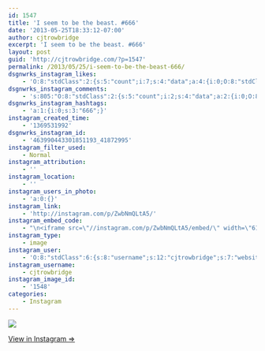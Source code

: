 ```yaml
---
id: 1547
title: 'I seem to be the beast. #666'
date: '2013-05-25T18:33:12-07:00'
author: cjtrowbridge
excerpt: 'I seem to be the beast. #666'
layout: post
guid: 'http://cjtrowbridge.com/?p=1547'
permalink: /2013/05/25/i-seem-to-be-the-beast-666/
dsgnwrks_instagram_likes:
    - 'O:8:"stdClass":2:{s:5:"count";i:7;s:4:"data";a:4:{i:0;O:8:"stdClass":4:{s:8:"username";s:12:"steg_osaurus";s:15:"profile_picture";s:107:"https://igcdn-photos-e-a.akamaihd.net/hphotos-ak-xaf1/t51.2885-19/10948698_1546257395623908_861101716_a.jpg";s:2:"id";s:8:"35090129";s:9:"full_name";s:17:"Salvador Guerrero";}i:1;O:8:"stdClass":4:{s:8:"username";s:10:"touchekvlt";s:15:"profile_picture";s:85:"https://instagramimages-a.akamaihd.net/profiles/profile_252763187_75sq_1384323258.jpg";s:2:"id";s:9:"252763187";s:9:"full_name";s:11:"touche kvlt";}i:2;O:8:"stdClass":4:{s:8:"username";s:14:"lindzothegreat";s:15:"profile_picture";s:107:"https://igcdn-photos-a-a.akamaihd.net/hphotos-ak-xaf1/t51.2885-19/10963860_859073740832440_1069143798_a.jpg";s:2:"id";s:7:"3146021";s:9:"full_name";s:16:"Lindzo Woodblock";}i:3;O:8:"stdClass":4:{s:8:"username";s:15:"originalcatlady";s:15:"profile_picture";s:84:"https://instagramimages-a.akamaihd.net/profiles/profile_30896358_75sq_1391700352.jpg";s:2:"id";s:8:"30896358";s:9:"full_name";s:18:"Maggie Trimbaklava";}}}'
dsgnwrks_instagram_comments:
    - 's:805:"O:8:"stdClass":2:{s:5:"count";i:2;s:4:"data";a:2:{i:0;O:8:"stdClass":4:{s:12:"created_time";s:10:"1369535989";s:4:"text";s:23:"Maybe YOUR just Beast:)";s:4:"from";O:8:"stdClass":4:{s:8:"username";s:12:"hot_shot_abe";s:15:"profile_picture";s:107:"https://igcdn-photos-e-a.akamaihd.net/hphotos-ak-xfa1/t51.2885-19/10848104_386086334888132_1647617465_a.jpg";s:2:"id";s:9:"369780910";s:9:"full_name";s:14:"Mattabrahamian";}s:2:"id";s:18:"464023969481019924";}i:1;O:8:"stdClass":4:{s:12:"created_time";s:10:"1381884335";s:4:"text";s:15:"Not ok!!! + + +";s:4:"from";O:8:"stdClass":4:{s:8:"username";s:8:"ily___em";s:15:"profile_picture";s:107:"https://igcdn-photos-c-a.akamaihd.net/hphotos-ak-xap1/t51.2885-19/10729293_624415381000458_1530175556_a.jpg";s:2:"id";s:8:"48658563";s:9:"full_name";s:16:"S T A S I A ";'
dsgnwrks_instagram_hashtags:
    - 'a:1:{i:0;s:3:"666";}'
instagram_created_time:
    - '1369531992'
dsgnwrks_instagram_id:
    - '463990443301851193_41872995'
instagram_filter_used:
    - Normal
instagram_attribution:
    - ''
instagram_location:
    - ''
instagram_users_in_photo:
    - 'a:0:{}'
instagram_link:
    - 'http://instagram.com/p/ZwbNmQLtA5/'
instagram_embed_code:
    - "\n<iframe src=\"//instagram.com/p/ZwbNmQLtA5/embed/\" width=\"612\" height=\"710\" frameborder=\"0\" scrolling=\"no\" allowtransparency=\"true\"></iframe>\n"
instagram_type:
    - image
instagram_user:
    - 'O:8:"stdClass":6:{s:8:"username";s:12:"cjtrowbridge";s:7:"website";s:0:"";s:15:"profile_picture";s:103:"https://igcdn-photos-f-a.akamaihd.net/hphotos-ak-xpa1/t51.2885-19/925559_452430704897917_67836701_a.jpg";s:9:"full_name";s:13:"CJ Trowbridge";s:3:"bio";s:0:"";s:2:"id";s:8:"41872995";}'
instagram_username:
    - cjtrowbridge
instagram_image_id:
    - '1548'
categories:
    - Instagram
---
```


[![](http://blog.cjtrowbridge.com/wp-content/uploads/2013/05/3ae76f02c5a411e2932222000a9f14f2_7.jpg)](http://instagram.com/p/ZwbNmQLtA5/)

[View in Instagram ⇒](http://instagram.com/p/ZwbNmQLtA5/)